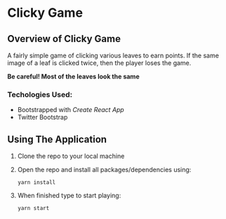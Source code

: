 # Clicky Game


## Overview of Clicky Game

A fairly simple game of clicking various leaves to earn points. If the same image of a leaf is clicked twice, then the player loses the game. 

__Be careful! Most of the leaves look the same__

### Techologies Used:

* Bootstrapped with *Create React App* 
* Twitter Bootstrap

## Using The Application

1. Clone the repo to your local machine
2. Open the repo and install all packages/dependencies using:

    `yarn install`

3. When finished type to start playing:

    ` yarn start `
    

